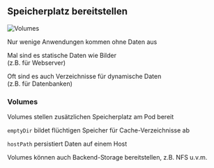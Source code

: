 ## Speicherplatz bereitstellen

![Volumes](120_kubernetes/12_volumes/volumes.drawio.svg) <!-- .element: style="float: right; width: 8em;" -->

Nur wenige Anwendungen kommen ohne Daten aus

Mal sind es statische Daten wie Bilder<br>(z.B. für Webserver)

Oft sind es auch Verzeichnisse für dynamische Daten<br>(z.B. für Datenbanken)

### Volumes

Volumes stellen zusätzlichen Speicherplatz am Pod bereit

`emptyDir` bildet flüchtigen Speicher für Cache-Verzeichnisse ab

`hostPath` persistiert Daten auf einem Host

Volumes können auch Backend-Storage bereitstellen, z.B. NFS u.v.m. [<i class="fas fa-external-link-alt"></i>](https://kubernetes.io/docs/concepts/storage/volumes/#types-of-volumes)
